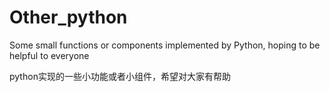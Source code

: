 # Other_python
Some small functions or components implemented by Python, hoping to be helpful to everyone

python实现的一些小功能或者小组件，希望对大家有帮助


